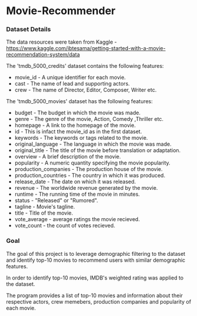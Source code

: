 # Movie-Recommender

### **Dataset Details**
The data resources were taken from Kaggle - https://www.kaggle.com/ibtesama/getting-started-with-a-movie-recommendation-system/data

The 'tmdb_5000_credits' dataset contains the following features:

- movie_id - A unique identifier for each movie.
- cast - The name of lead and supporting actors.
- crew - The name of Director, Editor, Composer, Writer etc.

The 'tmdb_5000_movies' dataset has the following features:

- budget - The budget in which the movie was made.
- genre - The genre of the movie, Action, Comedy ,Thriller etc.
- homepage - A link to the homepage of the movie.
- id - This is infact the movie_id as in the first dataset.
- keywords - The keywords or tags related to the movie.
- original_language - The language in which the movie was made.
- original_title - The title of the movie before translation or adaptation.
- overview - A brief description of the movie.
- popularity - A numeric quantity specifying the movie popularity.
- production_companies - The production house of the movie.
- production_countries - The country in which it was produced.
- release_date - The date on which it was released.
- revenue - The worldwide revenue generated by the movie.
- runtime - The running time of the movie in minutes.
- status - "Released" or "Rumored".
- tagline - Movie's tagline.
- title - Title of the movie.
- vote_average - average ratings the movie recieved.
- vote_count - the count of votes recieved.


### **Goal**
The goal of this project is to leverage demographic filtering to the dataset and identify top-10 movies to recommend users with similar demographic features.

In order to identify top-10 movies, IMDB's weighted rating was applied to the dataset. 

The program provides a list of top-10 movies and information about their respective actors, crew memebers, production companies and popularity of each movie.

